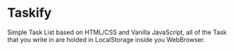 # Taskify

Simple Task List based on HTML/CSS and Vanilla JavaScript, all of the Task that you write in are holded in LocalStorage inside you WebBrowser.
